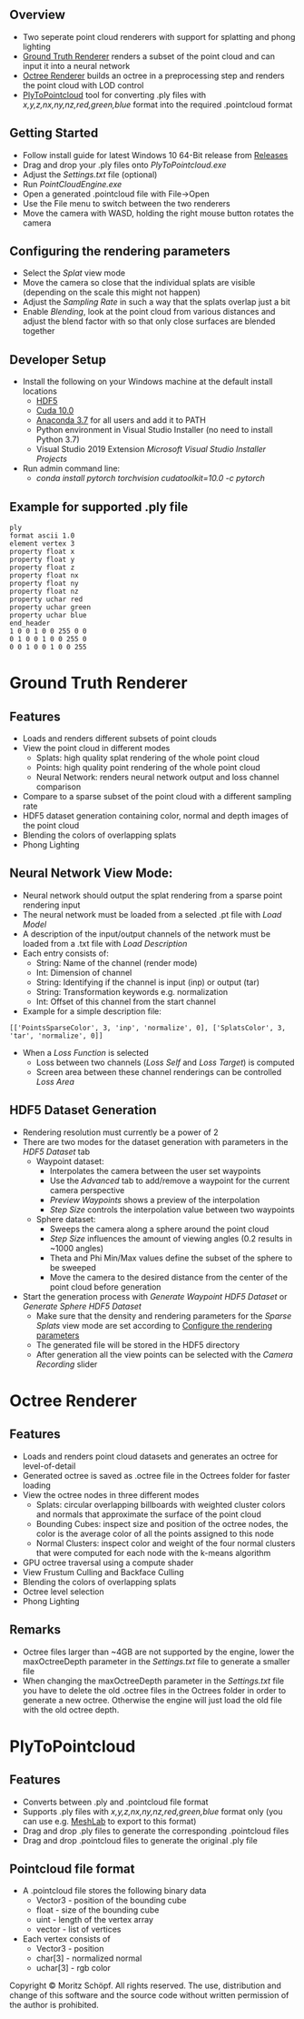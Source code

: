 ## Overview
- Two seperate point cloud renderers with support for splatting and phong lighting
- [Ground Truth Renderer](https://github.com/momower1/PointCloudEngine/wiki/Ground-Truth-Renderer) renders a subset of the point cloud and can input it into a neural network
- [Octree Renderer](https://github.com/momower1/PointCloudEngine/wiki/Octree-Renderer) builds an octree in a preprocessing step and renders the point cloud with LOD control
- [PlyToPointcloud](https://github.com/momower1/PointCloudEngine/wiki/PlyToPointcloud) tool for converting .ply files with _x,y,z,nx,ny,nz,red,green,blue_ format into the required .pointcloud format

## Getting Started
- Follow install guide for latest Windows 10 64-Bit release from [Releases](https://github.com/momower1/PointCloudEngine/releases)
- Drag and drop your .ply files onto _PlyToPointcloud.exe_
- Adjust the _Settings.txt_ file (optional)
- Run _PointCloudEngine.exe_
- Open a generated .pointcloud file with File->Open
- Use the File menu to switch between the two renderers
- Move the camera with WASD, holding the right mouse button rotates the camera

## Configuring the rendering parameters
- Select the _Splat_ view mode
- Move the camera so close that the individual splats are visible (depending on the scale this might not happen)
- Adjust the _Sampling Rate_ in such a way that the splats overlap just a bit
- Enable _Blending_, look at the point cloud from various distances and adjust the blend factor with so that only close surfaces are blended together

## Developer Setup
- Install the following on your Windows machine at the default install locations
  - [HDF5](https://www.hdfgroup.org/downloads/hdf5)
  - [Cuda 10.0](https://developer.nvidia.com/cuda-10.0-download-archive?target_os=Windows&target_arch=x86_64&target_version=10)
  - [Anaconda 3.7](https://repo.anaconda.com/archive/Anaconda3-2019.07-Windows-x86_64.exe) for all users and add it to PATH
  - Python environment in Visual Studio Installer (no need to install Python 3.7)
  - Visual Studio 2019 Extension _Microsoft Visual Studio Installer Projects_
- Run admin command line:
  - _conda install pytorch torchvision cudatoolkit=10.0 -c pytorch_

## Example for supported .ply file
```
ply
format ascii 1.0
element vertex 3
property float x
property float y
property float z
property float nx
property float ny
property float nz
property uchar red
property uchar green
property uchar blue
end_header
1 0 0 1 0 0 255 0 0
0 1 0 0 1 0 0 255 0
0 0 1 0 0 1 0 0 255
```

# Ground Truth Renderer
## Features
- Loads and renders different subsets of point clouds
- View the point cloud in different modes
  - Splats: high quality splat rendering of the whole point cloud
  - Points: high quality point rendering of the whole point cloud
  - Neural Network: renders neural network output and loss channel comparison
- Compare to a sparse subset of the point cloud with a different sampling rate
- HDF5 dataset generation containing color, normal and depth images of the point cloud
- Blending the colors of overlapping splats
- Phong Lighting

## Neural Network View Mode:
- Neural network should output the splat rendering from a sparse point rendering input
- The neural network must be loaded from a selected .pt file with _Load Model_
- A description of the input/output channels of the network must be loaded from a .txt file with _Load Description_
- Each entry consists of:
    - String: Name of the channel (render mode)
    - Int: Dimension of channel
    - String: Identifying if the channel is input (inp) or output (tar)
    - String: Transformation keywords e.g. normalization
    - Int: Offset of this channel from the start channel
- Example for a simple description file:
```
[['PointsSparseColor', 3, 'inp', 'normalize', 0], ['SplatsColor', 3, 'tar', 'normalize', 0]]
```
- When a _Loss Function_ is selected
    - Loss between two channels (_Loss Self_ and _Loss Target_) is computed
    - Screen area between these channel renderings can be controlled _Loss Area_

## HDF5 Dataset Generation
- Rendering resolution must currently be a power of 2
- There are two modes for the dataset generation with parameters in the _HDF5 Dataset_ tab
  - Waypoint dataset:
    - Interpolates the camera between the user set waypoints
    - Use the _Advanced_ tab to add/remove a waypoint for the current camera perspective
    - _Preview Waypoints_ shows a preview of the interpolation
    - _Step Size_ controls the interpolation value between two waypoints
  - Sphere dataset:
    - Sweeps the camera along a sphere around the point cloud
    - _Step Size_ influences the amount of viewing angles (0.2 results in ~1000 angles)
    - Theta and Phi Min/Max values define the subset of the sphere to be sweeped
    - Move the camera to the desired distance from the center of the point cloud before generation
- Start the generation process with _Generate Waypoint HDF5 Dataset_ or _Generate Sphere HDF5 Dataset_
    - Make sure that the density and rendering parameters for the _Sparse Splats_ view mode are set according to [Configure the rendering parameters](https://github.com/momower1/PointCloudEngine#configuring-the-rendering-parameters) 
    - The generated file will be stored in the HDF5 directory
    - After generation all the view points can be selected with the _Camera Recording_ slider

# Octree Renderer
## Features
- Loads and renders point cloud datasets and generates an octree for level-of-detail
- Generated octree is saved as .octree file in the Octrees folder for faster loading
- View the octree nodes in three different modes
  - Splats: circular overlapping billboards with weighted cluster colors and normals that approximate the surface of the point cloud
  - Bounding Cubes: inspect size and position of the octree nodes, the color is the average color of all the points assigned to this node
  - Normal Clusters: inspect color and weight of the four normal clusters that were computed for each node with the k-means algorithm
- GPU octree traversal using a compute shader
- View Frustum Culling and Backface Culling
- Blending the colors of overlapping splats
- Octree level selection
- Phong Lighting

## Remarks
- Octree files larger than ~4GB are not supported by the engine, lower the maxOctreeDepth parameter in the _Settings.txt_ file to generate a smaller file
- When changing the maxOctreeDepth parameter in the _Settings.txt_ file you have to delete the old .octree files in the Octrees folder in order to generate a new octree. Otherwise the engine will just load the old file with the old octree depth.

# PlyToPointcloud
## Features
- Converts between .ply and .pointcloud file format
- Supports .ply files with _x,y,z,nx,ny,nz,red,green,blue_ format only (you can use e.g. [MeshLab](http://www.meshlab.net/) to export to this format)
- Drag and drop .ply files to generate the corresponding .pointcloud files
- Drag and drop .pointcloud files to generate the original .ply file

## Pointcloud file format
- A .pointcloud file stores the following binary data
  - Vector3 - position of the bounding cube
  - float - size of the bounding cube
  - uint - length of the vertex array
  - vector - list of vertices
- Each vertex consists of
  - Vector3 - position
  - char[3] - normalized normal
  - uchar[3] - rgb color

Copyright © Moritz Schöpf. All rights reserved. The use, distribution and change of this software and the source code without written permission of the author is prohibited.
